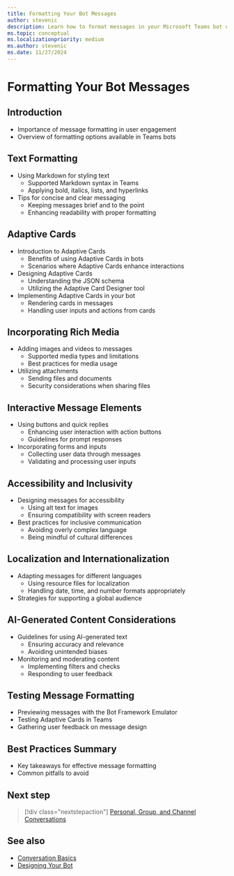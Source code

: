 ```yaml
---
title: Formatting Your Bot Messages
author: stevenic
description: Learn how to format messages in your Microsoft Teams bot using text styling, Adaptive Cards, and best practices for effective communication.
ms.topic: conceptual
ms.localizationpriority: medium
ms.author: stevenic
ms.date: 11/27/2024
---
```


# Formatting Your Bot Messages

## Introduction

- Importance of message formatting in user engagement
- Overview of formatting options available in Teams bots

## Text Formatting

- Using Markdown for styling text
  - Supported Markdown syntax in Teams
  - Applying bold, italics, lists, and hyperlinks
- Tips for concise and clear messaging
  - Keeping messages brief and to the point
  - Enhancing readability with proper formatting

## Adaptive Cards

- Introduction to Adaptive Cards
  - Benefits of using Adaptive Cards in bots
  - Scenarios where Adaptive Cards enhance interactions
- Designing Adaptive Cards
  - Understanding the JSON schema
  - Utilizing the Adaptive Card Designer tool
- Implementing Adaptive Cards in your bot
  - Rendering cards in messages
  - Handling user inputs and actions from cards

## Incorporating Rich Media

- Adding images and videos to messages
  - Supported media types and limitations
  - Best practices for media usage
- Utilizing attachments
  - Sending files and documents
  - Security considerations when sharing files

## Interactive Message Elements

- Using buttons and quick replies
  - Enhancing user interaction with action buttons
  - Guidelines for prompt responses
- Incorporating forms and inputs
  - Collecting user data through messages
  - Validating and processing user inputs

## Accessibility and Inclusivity

- Designing messages for accessibility
  - Using alt text for images
  - Ensuring compatibility with screen readers
- Best practices for inclusive communication
  - Avoiding overly complex language
  - Being mindful of cultural differences

## Localization and Internationalization

- Adapting messages for different languages
  - Using resource files for localization
  - Handling date, time, and number formats appropriately
- Strategies for supporting a global audience

## AI-Generated Content Considerations

- Guidelines for using AI-generated text
  - Ensuring accuracy and relevance
  - Avoiding unintended biases
- Monitoring and moderating content
  - Implementing filters and checks
  - Responding to user feedback

## Testing Message Formatting

- Previewing messages with the Bot Framework Emulator
- Testing Adaptive Cards in Teams
- Gathering user feedback on message design

## Best Practices Summary

- Key takeaways for effective message formatting
- Common pitfalls to avoid

## Next step

> [!div class="nextstepaction"]
> [Personal, Group, and Channel Conversations](../conversations/personal-group-channel-conversations.md)

## See also

- [Conversation Basics](conversation-basics.md)
- [Designing Your Bot](../designing-your-bot.md)